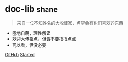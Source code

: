 #	  <span> **doc-lib** <small>shane</small></span>

> 来自一位不知姓名的大收藏家，希望会有你们喜欢的东西

* 圈地自萌，理性解读
* 欢迎大佬指点，但请不要指指点点
* 可以看，但没必要



[GitHub](https://github.com/ShaneZfx/note)
[Started](./docs/language/java.md)